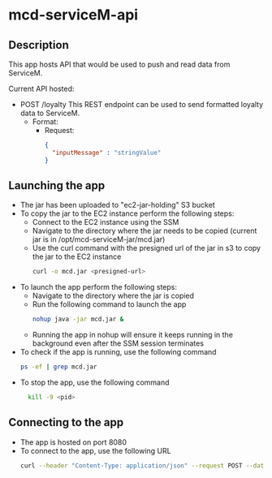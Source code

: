 # **mcd-serviceM-api**

## **Description**
This app hosts API that would be used to push and read data from ServiceM.

Current API hosted:
- POST /loyalty
    This REST endpoint can be used to send formatted loyalty data to ServiceM.
  - Format:
    - Request:
      ```json
      {
        "inputMessage" : "stringValue"
      }
      ```

## **Launching the app**
- The jar has been uploaded to "ec2-jar-holding" S3 bucket
- To copy the jar to the EC2 instance perform the following steps:
  - Connect to the EC2 instance using the SSM
  - Navigate to the directory where the jar needs to be copied (current jar is in /opt/mcd-serviceM-jar/mcd.jar)
  - Use the curl command with the presigned url of the jar in s3 to copy the jar to the EC2 instance
    ```bash
    curl -o mcd.jar <presigned-url>
    ```
- To launch the app perform the following steps:
  - Navigate to the directory where the jar is copied
  - Run the following command to launch the app
    ```bash
    nohup java -jar mcd.jar &
    ```
  - Running the app in nohup will ensure it keeps running in the background even after the SSM session terminates
- To check if the app is running, use the following command
  ```bash
  ps -ef | grep mcd.jar
  ```
- To stop the app, use the following command
  ```bash
    kill -9 <pid>
    ```

## **Connecting to the app**
- The app is hosted on port 8080
- To connect to the app, use the following URL
  ```bash
  curl --header "Content-Type: application/json" --request POST --data '{"inputMessage":"serviceM input"}' http://<ec2-public-ip>:8080/loyalty
  ```

    

